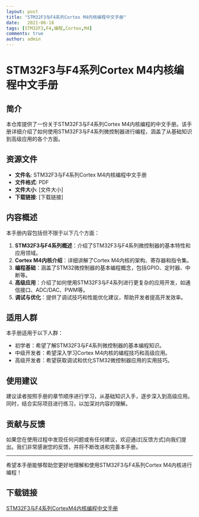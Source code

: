 ```yaml
---
layout: post
title: "STM32F3与F4系列Cortex M4内核编程中文手册"
date:   2021-06-18
tags: [STM32F3,F4,编程,Cortex,M4]
comments: true
author: admin
---
```

# STM32F3与F4系列Cortex M4内核编程中文手册

## 简介

本仓库提供了一份关于STM32F3与F4系列Cortex M4内核编程的中文手册。该手册详细介绍了如何使用STM32F3与F4系列微控制器进行编程，涵盖了从基础知识到高级应用的各个方面。

## 资源文件

- **文件名**: STM32F3与F4系列Cortex M4内核编程中文手册
- **文件格式**: PDF
- **文件大小**: [文件大小]
- **下载链接**: [下载链接]

## 内容概述

本手册内容包括但不限于以下几个方面：

1. **STM32F3与F4系列概述**：介绍了STM32F3与F4系列微控制器的基本特性和应用领域。
2. **Cortex M4内核介绍**：详细讲解了Cortex M4内核的架构、寄存器和指令集。
3. **编程基础**：涵盖了STM32微控制器的基本编程概念，包括GPIO、定时器、中断等。
4. **高级应用**：介绍了如何使用STM32F3与F4系列进行更复杂的应用开发，如通信接口、ADC/DAC、PWM等。
5. **调试与优化**：提供了调试技巧和性能优化建议，帮助开发者提高开发效率。

## 适用人群

本手册适用于以下人群：

- 初学者：希望了解STM32F3与F4系列微控制器的基本编程知识。
- 中级开发者：希望深入学习Cortex M4内核的编程技巧和高级应用。
- 高级开发者：希望获取调试和优化STM32微控制器应用的实用技巧。

## 使用建议

建议读者按照手册的章节顺序进行学习，从基础知识入手，逐步深入到高级应用。同时，结合实际项目进行练习，以加深对内容的理解。

## 贡献与反馈

如果您在使用过程中发现任何问题或有任何建议，欢迎通过[反馈方式]向我们提出。我们非常感谢您的反馈，并将不断改进和完善本手册。

---

希望本手册能够帮助您更好地理解和使用STM32F3与F4系列Cortex M4内核进行编程！

## 下载链接

[STM32F3与F4系列CortexM4内核编程中文手册](https://pan.quark.cn/s/2cf28d15a975)